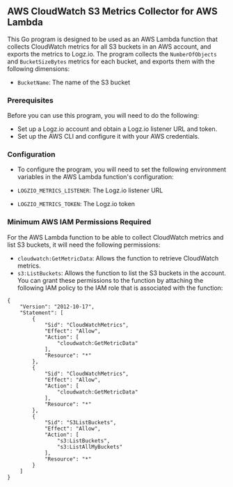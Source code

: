 ## AWS CloudWatch S3 Metrics Collector for AWS Lambda
This Go program is designed to be used as an AWS Lambda function that collects CloudWatch metrics for all S3 buckets in an AWS account, and exports the metrics to Logz.io. The program collects the `NumberOfObjects` and `BucketSizeBytes` metrics for each bucket, and exports them with the following dimensions:

- `BucketName`: The name of the S3 bucket

### Prerequisites
Before you can use this program, you will need to do the following:

- Set up a Logz.io account and obtain a Logz.io listener URL and token.
- Set up the AWS CLI and configure it with your AWS credentials.

### Configuration
- To configure the program, you will need to set the following environment variables in the AWS Lambda function's configuration:

- `LOGZIO_METRICS_LISTENER`: The Logz.io listener URL
- `LOGZIO_METRICS_TOKEN`: The Logz.io token

### Minimum AWS IAM Permissions Required
For the AWS Lambda function to be able to collect CloudWatch metrics and list S3 buckets, it will need the following permissions:

- `cloudwatch:GetMetricData`: Allows the function to retrieve CloudWatch metrics.
- `s3:ListBuckets`: Allows the function to list the S3 buckets in the account.
You can grant these permissions to the function by attaching the following IAM policy to the IAM role that is associated with the function:

```shell
{
    "Version": "2012-10-17",
    "Statement": [
        {
            "Sid": "CloudWatchMetrics",
            "Effect": "Allow",
            "Action": [
                "cloudwatch:GetMetricData"
            ],
            "Resource": "*"
        },
        {
            "Sid": "CloudWatchMetrics",
            "Effect": "Allow",
            "Action": [
                "cloudwatch:GetMetricData"
            ],
            "Resource": "*"
        },
        {
            "Sid": "S3ListBuckets",
            "Effect": "Allow",
            "Action": [
                "s3:ListBuckets",
                "s3:ListAllMyBuckets"
            ],
            "Resource": "*"
        }
    ]
}
```
